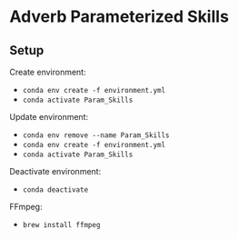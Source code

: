 # Adverb Parameterized Skills

## Setup

Create environment:
- `conda env create -f environment.yml`
- `conda activate Param_Skills`

Update environment:
- `conda env remove --name Param_Skills`
- `conda env create -f environment.yml`
- `conda activate Param_Skills`

Deactivate environment:
- `conda deactivate`

FFmpeg:
- `brew install ffmpeg`
